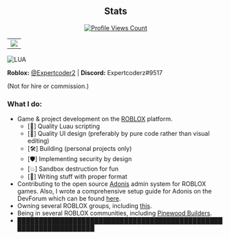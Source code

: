 <h2 align="center">Stats</h2>
<a href="https://github.com/Expertcoderz">
  <p align="center">
    <img src="https://komarev.com/ghpvc/?username=Expertcoderz" alt="Profile Views Count">
  </p>
</a>

<p align="center">
<table>
  <tr>
    <td align="center" style="padding=0;width=100%;">
      <img src="https://github-readme-stats.vercel.app/api/?username=Expertcoderz&title_color=00fff2&text_color=00fff2&show_icons=true&bg_color=00000000&hide_border=true&icon_color=00fff2&hide_title=false&count_private=true&hide=stars" />
    </td>
  </tr>
</table>
</p>

![LUA](https://img.shields.io/badge/Luau-2C2D72?style=for-the-badge&logo=lua&logoColor=white)

**Roblox:** [@Expertcoder2](https://www.roblox.com/users/644946329/profile) | **Discord:** Expertcoderz#9517

(Not for hire or commission.)

### What I do:
- Game & project development on the [ROBLOX](https://www.roblox.com) platform.
  - [📜] Quality Luau scripting
  - [📱] Quality UI design (preferably by pure code rather than visual editing)
  - [🛠️] Building (personal projects only)
  - [🛡️] Implementing security by design
  - [💥] Sandbox destruction for fun
  - [📄] Writing stuff with proper format
 - Contributing to the open source [Adonis](https://github.com/Sceleratis/Adonis) admin system for ROBLOX games. Also, I wrote a comprehensive setup guide for Adonis on the DevForum which can be found [here](https://devforum.roblox.com/t/1535122).
 - Owning several ROBLOX groups, including [this](https://www.roblox.com/groups/2847305).
 - Being in several ROBLOX communities, including [Pinewood Builders](https://www.roblox.com/groups/159511).
 - [██████████████████████████████████████████████████████████████████](http://scpfoundation.org/)
